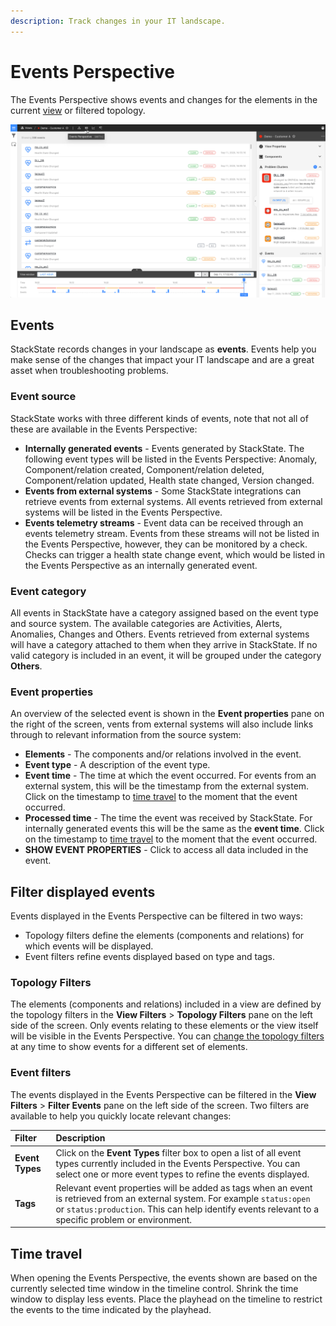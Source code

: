 ```yaml
---
description: Track changes in your IT landscape.
---
```


# Events Perspective

The Events Perspective shows events and changes for the elements in the current [view](/use/views/README.md) or filtered topology. 

![The Events Perspective](/.gitbook/assets/event-perspective.png)

## Events

StackState records changes in your landscape as **events**. Events help you make sense of the changes that impact your IT landscape and are a great asset when troubleshooting problems. 

### Event source

StackState works with three different kinds of events, note that not all of these are available in the Events Perspective:

- **Internally generated events** - Events generated by StackState. The following event types will be listed in the Events Perspective: Anomaly, Component/relation created, Component/relation deleted, Component/relation updated, Health state changed, Version changed.
- **Events from external systems** - Some StackState integrations can retrieve events from external systems. All events retrieved from external systems will be listed in the Events Perspective.
- **Events telemetry streams** - Event data can be received through an events telemetry stream. Events from these streams will not be listed in the Events Perspective, however, they can be monitored by a check. Checks can trigger a health state change event, which would be listed in the Events Perspective as an internally generated event.

### Event category

All events in StackState have a category assigned based on the event type and source system. The available categories are Activities, Alerts, Anomalies, Changes and Others. Events retrieved from external systems will have a category attached to them when they arrive in StackState. If no valid category is included in an event, it will be grouped under the category **Others**. 

### Event properties

An overview of the selected event is shown in the **Event properties** pane on the right of the screen, vents from external systems will also include links through to relevant information from the source system:

- **Elements** - The components and/or relations involved in the event.
- **Event type** - A description of the event type.
- **Event time** - The time at which the event occurred. For events from an external system, this will be the timestamp from the external system. Click on the timestamp to [time travel](#time-travel) to the moment that the event occurred.
- **Processed time** - The time the event was received by StackState. For internally generated events this will be the same as the **event time**. Click on the timestamp to [time travel](#time-travel) to the moment that the event occurred.
- **SHOW EVENT PROPERTIES** - Click to access all data included in the event.
 

## Filter displayed events

Events displayed in the Events Perspective can be filtered in two ways: 

- Topology filters define the elements (components and relations) for which events will be displayed.
- Event filters refine events displayed based on type and tags. 

### Topology Filters

The elements (components and relations) included in a view are defined by the topology filters in the **View Filters** > **Topology Filters** pane on the left side of the screen. Only events relating to these elements or the view itself will be visible in the Events Perspective. You can [change the topology filters](/use/views/filters.md) at any time to show events for a different set of elements. 

### Event filters

The events displayed in the Events Perspective can be filtered in the **View Filters** > **Filter Events** pane on the left side of the screen. Two filters are available to help you quickly locate relevant changes:

| Filter | Description |
|:---|:---|
| **Event Types** | Click on the **Event Types** filter box to open a list of all event types currently included in the Events Perspective. You can select one or more event types to refine the events displayed. |
| **Tags** | Relevant event properties will be added as tags when an event is retrieved from an external system. For example `status:open` or `status:production`. This can help identify  events relevant to a specific problem or environment.  |


## Time travel

When opening the Events Perspective, the events shown are based on the currently selected time window in the timeline control. Shrink the time window to display less events. Place the playhead on the timeline to restrict the events to the time indicated by the playhead.


